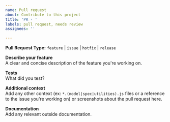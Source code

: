 ```yaml
---
name: Pull request
about: Contribute to this project
title: 'PR - '
labels: pull request, needs review
assignees: ''

---
```


**Pull Request Type:**  `feature` | `issue` | `hotfix` | `release`  

**Describe your feature**  
A clear and concise description of the feature you're working on.  

**Tests**  
What did you test?  

**Additional context**  
Add any other context (ex: `*.(model|spec|utilities).js` files or a reference to
the issue you're working on) or screenshots about the pull request here.  

**Documentation**  
Add any relevant outside documentation.
